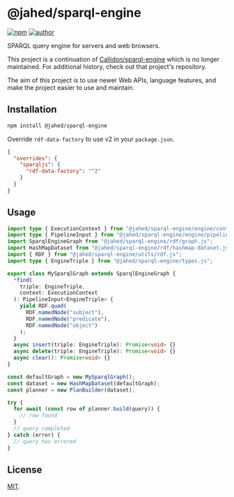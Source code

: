 # @jahed/sparql-engine

[![npm](https://img.shields.io/npm/v/@jahed/sparql-engine.svg)](https://www.npmjs.com/package/@jahed/sparql-engine)
[![author](https://img.shields.io/badge/author-jahed-%23007fff)](https://jahed.dev/)

SPARQL query engine for servers and web browsers.

This project is a continuation of [Callidon/sparql-engine](https://github.com/Callidon/sparql-engine) which is no longer maintained. For additional history, check out that project's repository.

The aim of this project is to use newer Web APIs, language features, and make the project easier to use and maintain.

## Installation

```sh
npm install @jahed/sparql-engine
```

Override `rdf-data-factory` to use v2 in your `package.json`.

```json
{
  "overrides": {
    "sparqljs": {
      "rdf-data-factory": "^2"
    }
  }
}
```

## Usage

```ts
import type { ExecutionContext } from "@jahed/sparql-engine/engine/context/execution-context.js";
import type { PipelineInput } from "@jahed/sparql-engine/engine/pipeline/pipeline-engine.js";
import SparqlEngineGraph from "@jahed/sparql-engine/rdf/graph.js";
import HashMapDataset from "@jahed/sparql-engine/rdf/hashmap-dataset.js";
import { RDF } from "@jahed/sparql-engine/utils/rdf.js";
import type { EngineTriple } from "@jahed/sparql-engine/types.js";

export class MySparqlGraph extends SparqlEngineGraph {
  *find(
    triple: EngineTriple,
    context: ExecutionContext
  ): PipelineInput<EngineTriple> {
    yield RDF.quad(
      RDF.namedNode("subject"),
      RDF.namedNode("predicate"),
      RDF.namedNode("object")
    );
  }
  async insert(triple: EngineTriple): Promise<void> {}
  async delete(triple: EngineTriple): Promise<void> {}
  async clear(): Promise<void> {}
}

const defaultGraph = new MySparqlGraph();
const dataset = new HashMapDataset(defaultGraph);
const planner = new PlanBuilder(dataset);

try {
  for await (const row of planner.build(query)) {
    // row found
  }
  // query completed
} catch (error) {
  // query has errored
}
```

## License

[MIT](LICENSE).
